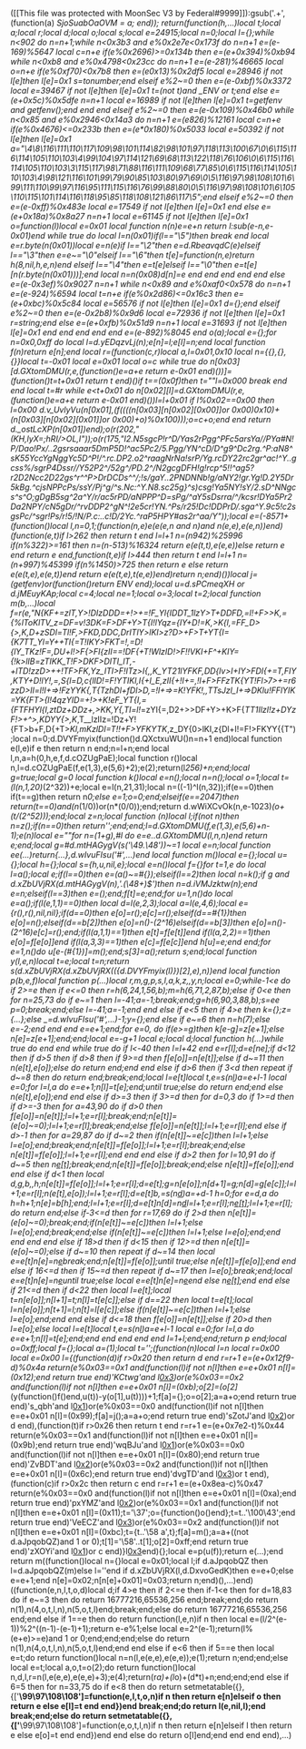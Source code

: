 ([[This file was protected with MoonSec V3 by Federal#9999]]):gsub('.+', (function(a) _SjoSuabOaOVM = a; end)); return(function(h,...)local t;local a;local r;local d;local o;local s;local e=24915;local n=0;local l={};while n<902 do n=n+1;while n<0x3b3 and e%0x2e7e<0x173f do n=n+1 e=(e-169)%5647 local c=n+e if(e%0x2696)>=0x134b then e=(e+0x394)%0xb94 while n<0xb8 and e%0x4798<0x23cc do n=n+1 e=(e-281)%46665 local o=n+e if(e%0xf70)<0x7b8 then e=(e*0x13)%0x2df5 local e=28946 if not l[e]then l[e]=0x1 s=tonumber;end elseif e%2~=0 then e=(e-0xbf)%0x3372 local e=39467 if not l[e]then l[e]=0x1 t=(not t)and _ENV or t;end else e=(e+0x5c)%0x5dfe n=n+1 local e=16989 if not l[e]then l[e]=0x1 t=getfenv and getfenv();end end end elseif e%2~=0 then e=(e-0x109)%0x46b0 while n<0x85 and e%0x2946<0x14a3 do n=n+1 e=(e*826)%12161 local c=n+e if(e%0x4676)<=0x233b then e=(e*0x180)%0x5033 local e=50392 if not l[e]then l[e]=0x1 a="\4\8\116\111\110\117\109\98\101\114\82\98\101\97\118\113\100\67\0\6\115\116\114\105\110\103\4\99\104\97\114\121\69\68\113\122\118\76\106\0\6\115\116\114\105\110\103\3\115\117\98\71\88\116\111\109\68\77\85\0\6\115\116\114\105\110\103\4\98\121\116\101\99\79\90\85\103\80\97\69\0\5\116\97\98\108\101\6\99\111\110\99\97\116\95\111\115\116\76\99\88\80\0\5\116\97\98\108\101\6\105\110\115\101\114\116\118\95\85\118\108\121\86\117\5";end elseif e%2~=0 then e=(e-0xff)%0x483e local e=17549 if not l[e]then l[e]=0x1 end else e=(e+0x18a)%0x8a27 n=n+1 local e=61145 if not l[e]then l[e]=0x1 o=function(l)local e=0x01 local function n(n)e=e+n return l:sub(e-n,e-0x01)end while true do local l=n(0x01)if(l=="\5")then break end local e=r.byte(n(0x01))local e=n(e)if l=="\2"then e=d.RbeavqdC(e)elseif l=="\3"then e=e~="\0"elseif l=="\6"then t[e]=function(n,e)return h(8,nil,h,e,n)end elseif l=="\4"then e=t[e]elseif l=="\0"then e=t[e][n(r.byte(n(0x01)))];end local n=n(0x08)d[n]=e end end end end end else e=(e-0x3ef)%0x9027 n=n+1 while n<0x89 and e%0xaf0<0x578 do n=n+1 e=(e-924)%6594 local t=n+e if(e%0x2d86)<=0x16c3 then e=(e+0xbc)%0x5c84 local e=56576 if not l[e]then l[e]=0x1 d={};end elseif e%2~=0 then e=(e-0x2b8)%0x9d6 local e=72936 if not l[e]then l[e]=0x1 r=string;end else e=(e+0xfb)%0x51d9 n=n+1 local e=31693 if not l[e]then l[e]=0x1 end end end end end e=(e-892)%8045 end o(a);local e={};for n=0x0,0xff do local l=d.yEDqzvLj(n);e[n]=l;e[l]=n;end local function f(n)return e[n];end local r=(function(c,r)local a,l=0x01,0x10 local n={{},{},{}}local t=-0x01 local e=0x01 local o=c while true do n[0x03][d.GXtomDMU(r,e,(function()e=a+e return e-0x01 end)())]=(function()t=t+0x01 return t end)()if t==(0x0f)then t=""l=0x000 break end end local t=#r while e<t+0x01 do n[0x02][l]=d.GXtomDMU(r,e,(function()e=a+e return e-0x01 end)())l=l+0x01 if l%0x02==0x00 then l=0x00 d.v_UvlyVu(n[0x01],(f((((n[0x03][n[0x02][0x00]]or 0x00)*0x10)+(n[0x03][n[0x02][0x01]]or 0x00)+o)%0x100)));o=c+o;end end return d._ostLcXP(n[0x01])end);o(r(202,"(KH,lyX=;hRI/>OL,I"));o(r(175,"I2.N5sgcP!r^D/Yas2rPgg^PFc5arsYa//PYa#N!P/Dao!Px/..2gsrsaaar5DmP5D!^ac5Pc2/5.Pgg/YN^cD/D^g9^Dc2rg.^P:aN8^sK55YccYgNggYc5D^P!/^.rc.DP2.o2^raagNrNa!srP/Yg.rcDY22rc2gr^ac!^Y..gcss%/sgrP4Dssr//Y52P2^/52g^/PD.2^/N2gcgDFH!g!rcp^5!!^ag5?r2D2Ncc2D22gs^r^^P>DrDCDs^^/;!s/gaY..2PNDNNb!g/aNY2!gr.Yg!D.2Y5Dr5kBg.^cjsNPPcPs/ssY/Pj^g/^s.Nc:^Y.N8.sc25g}^s)csg!Ya5NY!sY/2.sD^NNgcs^s^O;gDgB5sg^2a^Y/r/ac5rPD/aNPPP^D=sPg/^aY5sDsrra/^/kcsr!DYa5Pr2Da2NPY/cN5gDr/^rvDDP2^gN^!2e5cr!YN.^Ps/r25!Dc!DDPrD/.sga^Y.9c5!c2sgsPc/^sgr!Ps/r!5/!N/P.c:..c!D/2Yc.^raP5HPY#as2r^aa/Y"));local e=(-8571+(function()local l,n=0,1;(function(n,e)e(e(e,n and n)and n(e,e),e(e,n))end)(function(e,t)if l>262 then return t end l=l+1 n=(n*942)%25996 if(n%322)>=161 then n=(n-513)%16324 return e(e(t,t),e(e,e))else return e end return e end,function(t,e)if l>444 then return t end l=l+1 n=(n+997)%45399 if(n%1450)>725 then return e else return e(e(t,e),e(e,t))end return e(e(t,e),t(e,e))end)return n;end)())local j=(getfenv)or(function()return _ENV end);local u=d.sPCmeqXH or d.jMEuyKAp;local c=4;local ne=1;local o=3;local t=2;local function m(b,...)local f=r(e,"N_{KF+=zlT,Y>!DIzDDD=+!>+=!_F_Yl{IDDT_1lzY>T+DDFD,=l!+F>>K,={%lToKlTV_z=DF=v!3DK=F>DF+Y>T{I!lYqz={IY+D!=K,>K{l,=_FF_D>{>,K_,D+zSDl=Tl!F,>FKD,DDC,DrITlY>lKI>z?D>+F>T+_YT{I={K7TT_Yl=Y++TI{=T!IKY>FKT=!_,=D!{lY_TKz!F=,DU+l!>F{>FI{zII==!DF{+T!_WlzID!>F!!VKI+F^+KIY={!k>lIB=zTIKK_T!_F>DKF>_DITI_lT,-+lTD!zzD>++!TF_>FK,Yz_ITI_>F!ITz>I_{,,K_YT21lYFKF,DD{lv>I+IY>FDI{+=T,FIY,KTY+D!lY!,=,S{l=D,c{lID!=F!YTIKl,I{+l_E,zII{+!I+=,!l+F>FFzTK{YT!_Fl>7>+=r6zzD>II=l!I+=>!FzYYK{,T{_TzhDl+fDl>D,=_!l+=>=K!YFK!,,_TTsJzl_I+=>DKlu!FFlYIK=YK{FT>_{l!4qzYID=+!>+K!eF_YT{I,={FTFHYl{I,ztDz+DDz+,>KK,Y_{,TI_=l!_=zYI{=,D2+>>DF+Y>+K>F{_TT1IlzI!z+DYzF!>+^>,KDYY{>,K_,T__lzIIz=!Dz+Y!{FT>b+F,D{+T>_Kl,mKzlDI=T!!+F>YFKYTK_,z_DY{0>lKI,z{Dl+I!=F!>FKYY{{T");local n=0;d.DVYFmyix(function()d.QXctxuWU()n=n+1 end)local function e(l,e)if e then return n end;n=l+n;end local l,n,a=h(0,h,e,f,d.cOZUgPaE);local function r()local n,l=d.cOZUgPaE(f,e(1,3),e(5,6)+2);e(2);return(l*256)+n;end;local g=true;local g=0 local function k()local e=n();local n=n();local o=1;local t=(l(n,1,20)*(2^32))+e;local e=l(n,21,31);local n=((-1)^l(n,32));if(e==0)then if(t==g)then return n*0;else e=1;o=0;end;elseif(e==2047)then return(t==0)and(n*(1/0))or(n*(0/0));end;return d.wWiXCvOk(n,e-1023)*(o+(t/(2^52)));end;local z=n;local function _(n)local l;if(not n)then n=z();if(n==0)then return'';end;end;l=d.GXtomDMU(f,e(1,3),e(5,6)+n-1);e(n)local e=""for n=(1+g),#l do e=e..d.GXtomDMU(l,n,n)end return e;end;local g=#d.mtHAGygV(s('\49.\48'))~=1 local e=n;local function ee(...)return{...},d.wIvuFIsu('#',...)end local function m()local e={};local u={};local h={};local s={h,u,nil,e};local e=n()local f={}for t=1,e do local l=a();local e;if(l==0)then e=(a()~=#{});elseif(l==2)then local n=k();if g and d.xZbUVjRX(d.mtHAGygV(n),'.(\48+)$')then n=d.iVMJzktw(n);end e=n;elseif(l==3)then e=_();end;f[t]=e;end;for u=1,n()do local e=a();if(l(e,1,1)==0)then local d=l(e,2,3);local a=l(e,4,6);local e={r(),r(),nil,nil};if(d==0)then e[o]=r();e[c]=r();elseif(d==#{1})then e[o]=n();elseif(d==b[2])then e[o]=n()-(2^16)elseif(d==b[3])then e[o]=n()-(2^16)e[c]=r();end;if(l(a,1,1)==1)then e[t]=f[e[t]]end if(l(a,2,2)==1)then e[o]=f[e[o]]end if(l(a,3,3)==1)then e[c]=f[e[c]]end h[u]=e;end end;for e=1,n()do u[e-(#{1})]=m();end;s[3]=a();return s;end;local function y(l,e,n)local t=e;local t=n;return s(d.xZbUVjRX(d.xZbUVjRX(({d.DVYFmyix(l)})[2],e),n))end local function p(b,e,f)local function p(...)local r,m,g,p,s,l,a,k,z,_,y,n;local e=0;while-1<e do if 2>=e then if e<=0 then r=h(6,24,1,56,b);m=h(6,71,2,87,b);else if 0<e then for n=25,73 do if e~=1 then l=-41;a=-1;break;end;g=h(6,90,3,88,b);s=ee p=0;break;end;else l=-41;a=-1;end end else if e<5 then if 4>e then k={};z={...};else _=d.wIvuFIsu('#',...)-1;y={};end else if e~=6 then n=h(7);else e=-2;end end end e=e+1;end;for e=0,_ do if(e>=g)then k[e-g]=z[e+1];else n[e]=z[e+1];end;end;local e=_-g+1 local e;local d;local function h(...)while true do end end while true do if l<-40 then l=l+42 end e=r[l];d=e[ne];if d<12 then if d>5 then if d>8 then if 9>=d then f[e[o]]=n[e[t]];else if d~=11 then n(e[t],e[o]);else do return end;end end else if d>6 then if 3<d then repeat if d~=8 then do return end;break;end;local l=e[t]local t,e=s(n[l](u(n,l+1,e[o])))a=e+l-1 local e=0;for l=l,a do e=e+1;n[l]=t[e];end;until true;else do return end;end else n(e[t],e[o]);end end else if d>=3 then if 3>=d then for d=0,3 do if 1>=d then if d>=-3 then for a=43,90 do if d>0 then f[e[o]]=n[e[t]];l=l+1;e=r[l];break;end;n[e[t]]=(e[o]~=0);l=l+1;e=r[l];break;end;else f[e[o]]=n[e[t]];l=l+1;e=r[l];end else if d>-1 then for a=29,87 do if d~=2 then if(n[e[t]]~=e[c])then l=l+1;else l=e[o];end;break;end;n[e[t]]=f[e[o]];l=l+1;e=r[l];break;end;else n[e[t]]=f[e[o]];l=l+1;e=r[l];end end end else if d>2 then for l=10,91 do if d~=5 then n[e[t]]();break;end;n[e[t]]=f[e[o]];break;end;else n[e[t]]=f[e[o]];end end else if d<1 then local d,g,b,_,h;n[e[t]]=f[e[o]];l=l+1;e=r[l];d=e[t];g=n[e[o]];n[d+1]=g;n[d]=g[e[c]];l=l+1;e=r[l];n(e[t],e[o]);l=l+1;e=r[l];d=e[t]b,_=s(n[d](u(n,d+1,e[o])))a=_+d-1 h=0;for e=d,a do h=h+1;n[e]=b[h];end;l=l+1;e=r[l];d=e[t]n[d]=n[d](u(n,d+1,a))l=l+1;e=r[l];n[e[t]]();l=l+1;e=r[l];do return end;else if-3<=d then for r=17,69 do if 2>d then n[e[t]]=(e[o]~=0);break;end;if(n[e[t]]~=e[c])then l=l+1;else l=e[o];end;break;end;else if(n[e[t]]~=e[c])then l=l+1;else l=e[o];end;end end end end else if 18>d then if d<15 then if 12>=d then n[e[t]]=(e[o]~=0);else if d~=10 then repeat if d~=14 then local e=e[t]n[e]=n[e](u(n,e+1,a))break;end;n[e[t]]=f[e[o]];until true;else n[e[t]]=f[e[o]];end end else if 16<=d then if 15~=d then repeat if d~=17 then l=e[o];break;end;local e=e[t]n[e]=n[e](u(n,e+1,a))until true;else local e=e[t]n[e]=n[e](u(n,e+1,a))end else n[e[t]]();end end else if 21<=d then if d<22 then local l=e[t];local t=n[e[o]];n[l+1]=t;n[l]=t[e[c]];else if d==22 then local t=e[t];local l=n[e[o]];n[t+1]=l;n[t]=l[e[c]];else if(n[e[t]]~=e[c])then l=l+1;else l=e[o];end;end end else if d<=18 then f[e[o]]=n[e[t]];else if 20>d then l=e[o];else local l=e[t]local t,e=s(n[l](u(n,l+1,e[o])))a=e+l-1 local e=0;for l=l,a do e=e+1;n[l]=t[e];end;end end end end end l=1+l;end;end;return p end;local o=0xff;local f={};local a=(1);local t='';(function(n)local l=n local r=0x00 local e=0x00 l={(function(d)if r>0x20 then return d end r=r+1 e=(e+0x12f9-d)%0x4a return(e%0x03==0x1 and(function(l)if not n[l]then e=e+0x01 n[l]=(0x12);end return true end)'KCtwg'and l[0x3](0x74+d))or(e%0x03==0x2 and(function(l)if not n[l]then e=e+0x01 n[l]=(0xb);o[2]=(o[2]*(y(function()f()end,u(t))-y(o[1],u(t))))+1;f[a]={};o=o[2];a=a+o;end return true end)'s_qbh'and l[0x1](d+0x349))or(e%0x03==0x0 and(function(l)if not n[l]then e=e+0x01 n[l]=(0x99);f[a]=j();a=a+o;end return true end)'sZotJ'and l[0x2](d+0x110))or d end),(function(t)if r>0x26 then return t end r=r+1 e=(e+0x7e2-t)%0x44 return(e%0x03==0x1 and(function(l)if not n[l]then e=e+0x01 n[l]=(0x9b);end return true end)'wqBJu'and l[0x1](0x1f2+t))or(e%0x03==0x0 and(function(l)if not n[l]then e=e+0x01 n[l]=(0x80);end return true end)'ZvBDT'and l[0x2](t+0x32f))or(e%0x03==0x2 and(function(l)if not n[l]then e=e+0x01 n[l]=(0x6c);end return true end)'dvgTD'and l[0x3](t+0xfe))or t end),(function(c)if r>0x2c then return c end r=r+1 e=(e+0x8ea-c)%0x47 return(e%0x03==0x0 and(function(l)if not n[l]then e=e+0x01 n[l]=(0xa);end return true end)'pxYMZ'and l[0x2](0x372+c))or(e%0x03==0x1 and(function(l)if not n[l]then e=e+0x01 n[l]=(0x11);t='\37';o={function()o()end};t=t..'\100\43';end return true end)'VeECZ'and l[0x3](c+0x108))or(e%0x03==0x2 and(function(l)if not n[l]then e=e+0x01 n[l]=(0xbc);t={t..'\58 a',t};f[a]=m();a=a+((not d.aJpqobQZ)and 1 or 0);t[1]='\58'..t[1];o[2]=0xff;end return true end)'zXOYi'and l[0x1](c+0xc6))or c end)}l[0x3](0x2493)end){};local e=p(u(f));return e(...);end return m((function()local n={}local e=0x01;local l;if d.aJpqobQZ then l=d.aJpqobQZ(m)else l=''end if d.xZbUVjRX(l,d.DxvoGedK)then e=e+0;else e=e+1;end n[e]=0x02;n[n[e]+0x01]=0x03;return n;end)(),...)end)((function(e,n,l,t,o,d)local d;if 4>e then if 2<=e then if-1<e then for d=18,83 do if e~=3 then do return 16777216,65536,256 end;break;end;do return n(1),n(4,o,t,l,n),n(5,o,t,l)end;break;end;else do return 16777216,65536,256 end;end else if 1==e then do return function(l,e,n)if n then local e=(l/2^(e-1))%2^((n-1)-(e-1)+1);return e-e%1;else local e=2^(e-1);return(l%(e+e)>=e)and 1 or 0;end;end;end;else do return n(1),n(4,o,t,l,n),n(5,o,t,l)end;end end else if e<6 then if 5==e then local e=t;do return function()local n=n(l,e(e,e),e(e,e));e(1);return n;end;end;else local e=t;local a,o,t=o(2);do return function()local n,d,l,r=n(l,e(e,e),e(e,e)+3);e(4);return(r*a)+(l*o)+(d*t)+n;end;end;end else if 6<e then if e>=5 then for n=33,75 do if e<8 then do return setmetatable({},{['__\99\97\108\108']=function(e,l,t,o,n)if n then return e[n]elseif o then return e else e[l]=t end end})end break;end;do return l(e,nil,l);end break;end;else do return setmetatable({},{['__\99\97\108\108']=function(e,o,t,l,n)if n then return e[n]elseif l then return e else e[o]=t end end})end end else do return o[l]end;end end end end),...)
